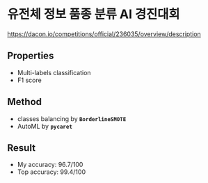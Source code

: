 # 유전체 정보 품종 분류 AI 경진대회
https://dacon.io/competitions/official/236035/overview/description  
## Properties
* Multi-labels classification
* F1 score
## Method
* classes balancing by __`BorderlineSMOTE`__
* AutoML by __`pycaret`__
## Result
* My accuracy: 96.7/100
* Top accuracy: 99.4/100

